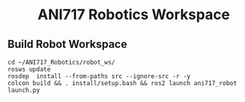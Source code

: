 
<p align="center">
  <h1 align="center">ANI717 Robotics Workspace</h1>
</p>



## Build Robot Workspace
```
cd ~/ANI717_Robotics/robot_ws/
rosws update
rosdep  install --from-paths src --ignore-src -r -y
colcon build && . install/setup.bash && ros2 launch ani717_robot launch.py
```
